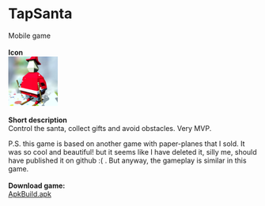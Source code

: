 # TapSanta
Mobile game <br ><br >
**Icon** <br >
<img src="Icon.jpg" width= "100">
<br ><br >
**Short description**<br >
Control the santa, collect gifts and avoid obstacles. Very MVP.

P.S. this game is based on another game with paper-planes that I sold. It was so cool and beautiful! but it seems like I have deleted it, silly me, should have published it on github :( . But anyway, the gameplay is similar in this game.
<br ><br >
**Download game:**<br >
[ApkBuild.apk](game.apk)

